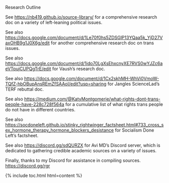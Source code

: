 Research Outline 

See https://nb419.github.io/source-library/ for a comprehensive research doc on a variety
of left-leaning political issues.

See also https://docs.google.com/document/d/1Le70f0hs5ZDSGlP13YQaa5k_YjD27VaxOHB9g1J0X6g/edit for another comprehensive research doc on trans issues.

See also https://docs.google.com/document/d/1ido70LgXsEhxcnyXE7RVS0wYJZc6aeVTpujCUPQgTrE/edit for Vaush’s research doc.

See also https://docs.google.com/document/d/1Cx2skhMH-WhVi0VmoW-TQfZ-hbOBupAnsREmZfSAAoI/edit?usp=sharing for Jangles ScienceLad’s TERF rebuttal doc.

See also https://medium.com/@KatyMontgomerie/what-rights-dont-trans-people-have-228c728f564a for a cumulative list of what rights trans people do not have in different countries.

See also https://socdoneleft.github.io/stinky_rightwinger_factsheet.html#733_cross_sex_hormone_therapy_hormone_blockers_desistance for Socialism Done Left’s factsheet.

See also https://discord.gg/sdQURZX for Avi MD’s Discord server, which is dedicated to gathering credible academic sources on a variety of issues.

Finally, thanks to my Discord for assistance in compiling sources. https://discord.gg/rgr


{% include toc.html html=content %}
